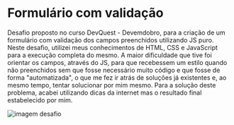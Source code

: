 # Formulário com validação

Desafio proposto no curso DevQuest - Devemdobro, para a criação de um formulário com validação dos campos preenchidos utilizando JS puro.
Neste desafio, utilizei meus conhecimentos de HTML, CSS e JavaScript para a execução completa do mesmo.
A maior dificuldade que tive foi orientar os campos, através do JS, para que recebessem um estilo quando não preenchidos sem que fosse necessário muito código e que fosse de forma "automatizada", o que me fez ir atrás de soluções já existentes e, ao mesmo tempo, tentar solucionar por mim mesmo. Para a solução deste problema, acabei utilizando dicas da internet mas o resultado final estabelecido por mim.

<img src="https://images2.imgbox.com/e4/f7/OxBzgdfi_o.png" alt="imagem desafio"/>
